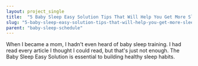 ```yaml
---
layout: project_single
title:  "5 Baby Sleep Easy Solution Tips That Will Help You Get More Sleep"
slug: "5-baby-sleep-easy-solution-tips-that-will-help-you-get-more-sleep"
parent: "baby-sleep-schedule"
---
```

When I became a mom, I hadn't even heard of baby sleep training. I had read every article I thought I could read, but that's just not enough. The Baby Sleep Easy Solution is essential to building healthy sleep habits.